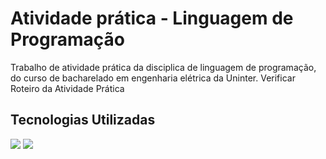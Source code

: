 # Atividade prática - Linguagem de Programação
Trabalho de atividade prática da disciplica de linguagem de programação, do curso de bacharelado em engenharia elétrica da Uninter.
Verificar Roteiro da Atividade Prática
## Tecnologias Utilizadas
<img src="https://cdn.jsdelivr.net/gh/devicons/devicon@latest/icons/c/c-original.svg" />    
            <img src="https://cdn.jsdelivr.net/gh/devicons/devicon@latest/icons/vscode/vscode-original.svg" />
          

